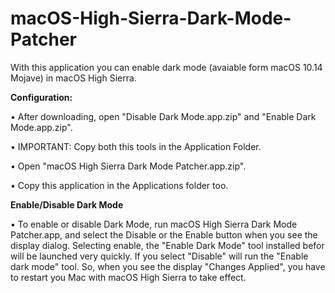 # macOS-High-Sierra-Dark-Mode-Patcher
With this application you can enable dark mode (avaiable form macOS 10.14 Mojave) in macOS High Sierra.

**Configuration:**
 
 • After downloading, open "Disable Dark Mode.app.zip" and "Enable Dark Mode.app.zip".
 
 • IMPORTANT: Copy both this tools in the Application Folder.
 
 • Open "macOS High Sierra Dark Mode Patcher.app.zip".
 
 • Copy this application in the Applications folder too.

**Enable/Disable Dark Mode**
 
 • To enable or disable Dark Mode, run macOS High Sierra Dark Mode Patcher.app, and select the Disable or the Enable button when you see the display dialog. Selecting enable, the "Enable Dark Mode" tool installed befor will be launched very quickly. If you select "Disable" will run the "Enable dark mode" tool. So, when you see the display "Changes Applied", you have to restart you Mac with macOS High Sierra to take effect.
